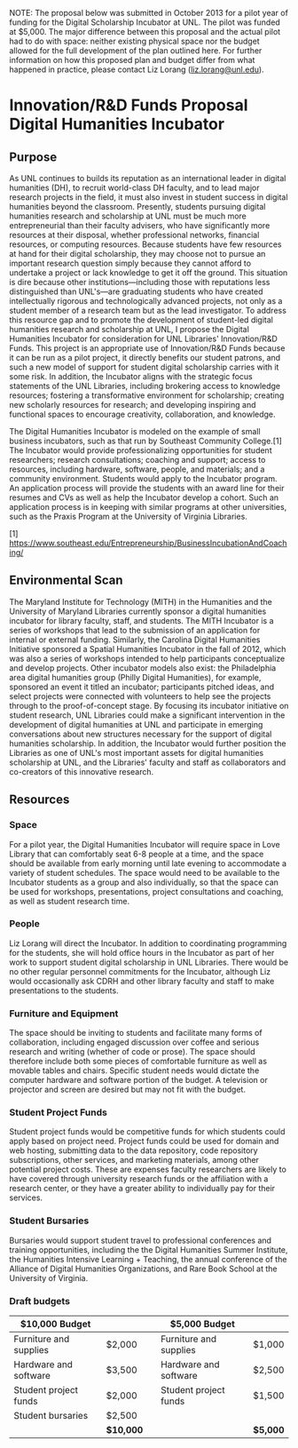 NOTE: The proposal below was submitted in October 2013 for a pilot year of funding for the Digital Scholarship Incubator at UNL. The pilot was funded at $5,000. The major difference between this proposal and the actual pilot had to do with space: neither existing physical space nor the budget allowed for the full development of the plan outlined here. For further information on how this proposed plan and budget differ from what happened in practice, please contact Liz Lorang (liz.lorang@unl.edu).

# Innovation/R&D Funds Proposal Digital Humanities Incubator
## Purpose
As UNL continues to builds its reputation as an international leader in digital humanities (DH), to recruit world-class DH faculty, and to lead major research projects in the field, it must also invest in student success in digital humanities beyond the classroom. Presently, students pursuing digital humanities research and scholarship at UNL must be much more entrepreneurial than their faculty advisers, who have significantly more resources at their disposal, whether professional networks, financial resources, or computing resources. Because students have few resources at hand for their digital scholarship, they may choose not to pursue an important research question simply because they cannot afford to undertake a project or lack knowledge to get it off the ground. This situation is dire because other institutions—including those with reputations less distinguished than UNL's—are graduating students who have created intellectually rigorous and technologically advanced projects, not only as a student member of a research team but as the lead investigator. To address this resource gap and to promote the development of student-led digital humanities research and scholarship at UNL, I propose the Digital Humanities Incubator for consideration for UNL Libraries' Innovation/R&D Funds. This project is an appropriate use of Innovation/R&D Funds because it can be run as a pilot project, it directly benefits our student patrons, and such a new model of support for student digital scholarship carries with it some risk. In addition, the Incubator aligns with the strategic focus statements of the UNL Libraries, including brokering access to knowledge resources; fostering a transformative environment for scholarship; creating new scholarly resources for research; and developing inspiring and functional spaces to encourage creativity, collaboration, and knowledge.

The Digital Humanities Incubator is modeled on the example of small business incubators, such as that run by Southeast Community College.[1] The Incubator would provide professionalizing opportunities for student researchers; research consultations; coaching and support; access to resources, including hardware, software, people, and materials; and a community environment. Students would apply to the Incubator program. An application process will provide the students with an award line for their resumes and CVs as well as help the Incubator develop a cohort. Such an application process is in keeping with similar programs at other universities, such as the Praxis Program at the University of Virginia Libraries.

[1] https://www.southeast.edu/Entrepreneurship/BusinessIncubationAndCoaching/

## Environmental Scan
The Maryland Institute for Technology (MITH) in the Humanities and the University of Maryland Libraries currently sponsor a digital humanities incubator for library faculty, staff, and students. The MITH Incubator is a series of workshops that lead to the submission of an application for internal or external funding. Similarly, the Carolina Digital Humanities Initiative sponsored a Spatial Humanities Incubator in the fall of 2012, which was also a series of workshops intended to help participants conceptualize and develop projects. Other incubator models also exist: the Philadelphia area digital humanities group (Philly Digital Humanities), for example, sponsored an event it titled an incubator; participants pitched ideas, and select projects were connected with volunteers to help see the projects through to the proof-of-concept stage. By focusing its incubator initiative on student research, UNL Libraries could make a significant intervention in the development of digital humanities at UNL and participate in emerging conversations about new structures necessary for the support of digital humanities scholarship. In addition, the Incubator would further position the Libraries as one of UNL's most important assets for digital humanities scholarship at UNL, and the Libraries' faculty and staff as collaborators and co-creators of this innovative research.

## Resources
### Space
For a pilot year, the Digital Humanities Incubator will require space in Love Library that can comfortably seat 6-8 people at a time, and the space should be available from early morning until late evening to accommodate a variety of student schedules. The space would need to be available to the Incubator students as a group and also individually, so that the space can be used for workshops, presentations, project consultations and coaching, as well as student research time.

### People
Liz Lorang will direct the Incubator. In addition to coordinating programming for the students, she will hold office hours in the Incubator as part of her work to support student digital scholarship in UNL Libraries. There would be no other regular personnel commitments for the Incubator, although Liz would occasionally ask CDRH and other library faculty and staff to make presentations to the students.

### Furniture and Equipment
The space should be inviting to students and facilitate many forms of collaboration, including engaged discussion over coffee and serious research and writing (whether of code or prose). The space should therefore include both some pieces of comfortable furniture as well as movable tables and chairs. Specific student needs would dictate the computer hardware and software portion of the budget. A television or projector and screen are desired but may not fit with the budget.

### Student Project Funds
Student project funds would be competitive funds for which students could apply based on project need. Project funds could be used for domain and web hosting, submitting data to the data repository, code repository subscriptions, other services, and marketing materials, among
other potential project costs. These are expenses faculty researchers are likely to have covered through university research funds or the affiliation with a research center, or they have a greater ability to individually pay for their services.

### Student Bursaries
Bursaries would support student travel to professional conferences and training opportunities, including the the Digital Humanities Summer Institute, the Humanities Intensive Learning + Teaching, the annual conference of the Alliance of Digital Humanities Organizations, and Rare Book School at the University of Virginia.

### Draft budgets
| $10,000 Budget         |        |   | $5,000 Budget          |        |
|------------------------|--------|---|------------------------|--------|
| Furniture and supplies | $2,000 |   | Furniture and supplies | $1,000 |
| Hardware and software  | $3,500 |   | Hardware and software  | $2,500 |
| Student project funds  | $2,000 |   | Student project funds  | $1,500 |
| Student bursaries      | $2,500 |   |                        |        |
|                        |**$10,000** |   |                        |**$5,000**|
